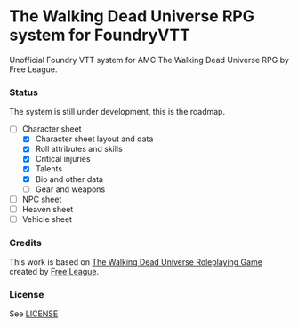 # The Walking Dead Universe RPG system for FoundryVTT

Unofficial Foundry VTT system for AMC The Walking Dead Universe RPG by Free League.

### Status

The system is still under development, this is the roadmap.

-   [ ] Character sheet
    -   [x] Character sheet layout and data
    -   [x] Roll attributes and skills
    -   [x] Critical injuries
    -   [x] Talents
    -   [x] Bio and other data
    -   [ ] Gear and weapons
-   [ ] NPC sheet
-   [ ] Heaven sheet
-   [ ] Vehicle sheet

### Credits

This work is based on [The Walking Dead Universe Roleplaying Game](https://www.thewalkingdead-rpg.com/) created by [Free League](https://freeleaguepublishing.com/).

### License

See [LICENSE](/LICENSE)
